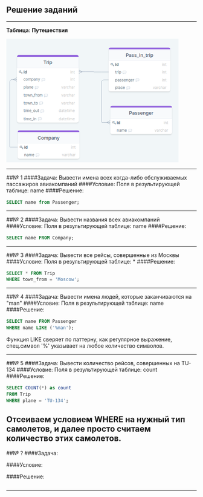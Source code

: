 Решение заданий
---
---
**Таблица: Путешествия**

![Alt-текст](../img/1.png "Рабочая БД")

---

##№ 1
####Задача: 
Вывести имена всех когда-либо обслуживаемых пассажиров авиакомпаний
####Условие:
Поля в результирующей таблице: name
####Решение:
```sql
SELECT name from Passenger;
```
---


##№ 2
####Задача: 
Вывести названия всеx авиакомпаний
####Условие:
Поля в результирующей таблице: name
####Решение:
```sql
SELECT name FROM Company;
```
---


##№ 3
####Задача:
Вывести все рейсы, совершенные из Москвы
####Условие:
Поля в результирующей таблице: *
####Решение:
```sql
SELECT * FROM Trip 
WHERE town_from = 'Moscow';
```
---


##№ 4
####Задача:
Вывести имена людей, которые заканчиваются на "man"
####Условие:
Поля в результирующей таблице: name
####Решение:
```sql
SELECT name FROM Passenger 
WHERE name LIKE ('%man');
```
Функция LIKE сверяет по паттерну, как регулярное выражение,
спец.символ '%' указывает на любое количество символов. 

---


##№ 5
####Задача:
Вывести количество рейсов, совершенных на TU-134
####Условие:
Поля в результирующей таблице: count
####Решение:
```sql
SELECT COUNT(*) as count  
FROM Trip 
WHERE plane = 'TU-134';  
```
Отсеиваем условием WHERE на нужный тип самолетов, и 
далее просто считаем количество этих самолетов.
---


##№ ?
####Задача:

####Условие:

####Решение:
```sql

```
---